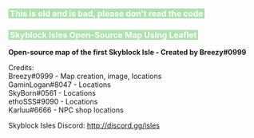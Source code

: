 <!-- This is a comment in the source -->
<h3><span style="background-color: #AFE1AF; color: #ffffff; padding: 0 3px;">This is old and is bad, please don't read the code</span></h3>
<h3><span style="background-color: #AFE1AF; color: #ffffff; padding: 0 3px;">Skyblock Isles Open-Source Map Using Leaflet</span></h3>
<p><strong>Open-source map of the first Skyblock Isle - Created by Breezy#0999</strong></p>
<p>Credits:<br>Breezy#0999 - Map creation, image, locations<br>GaminLogan#8047 - Locations<br>SkyBorn#0561 - Locations<br>ethoSSS#9090 - Locations<br>Karluu#6666 - NPC shop locations</p> 

Skyblock Isles Discord: 
<a href="http://discord.gg/isles">http://discord.gg/isles</a>
